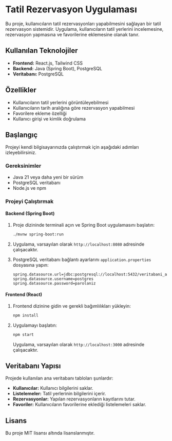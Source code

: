 
# Tatil Rezervasyon Uygulaması

Bu proje, kullanıcıların tatil rezervasyonları yapabilmesini sağlayan bir tatil rezervasyon sistemidir. Uygulama, kullanıcıların tatil yerlerini incelemesine, rezervasyon yapmasına ve favorilerine eklemesine olanak tanır.

## Kullanılan Teknolojiler
- **Frontend:** React.js, Tailwind CSS
- **Backend:** Java (Spring Boot), PostgreSQL
- **Veritabanı:** PostgreSQL

## Özellikler
- Kullanıcıların tatil yerlerini görüntüleyebilmesi
- Kullanıcıların tarih aralığına göre rezervasyon yapabilmesi
- Favorilere ekleme özelliği
- Kullanıcı girişi ve kimlik doğrulama

## Başlangıç

Projeyi kendi bilgisayarınızda çalıştırmak için aşağıdaki adımları izleyebilirsiniz.

### Gereksinimler
- Java 21 veya daha yeni bir sürüm
- PostgreSQL veritabanı
- Node.js ve npm

### Projeyi Çalıştırmak

#### Backend (Spring Boot)

1. Proje dizininde terminali açın ve Spring Boot uygulamasını başlatın:

   ```bash
   ./mvnw spring-boot:run
   ```

2. Uygulama, varsayılan olarak `http://localhost:8080` adresinde çalışacaktır.

3. PostgreSQL veritabanı bağlantı ayarlarını `application.properties` dosyasına yapın:

   ```properties
   spring.datasource.url=jdbc:postgresql://localhost:5432/veritabani_adi
   spring.datasource.username=postgres
   spring.datasource.password=parolaniz
   ```

#### Frontend (React)

1. Frontend dizinine gidin ve gerekli bağımlılıkları yükleyin:

   ```bash
   npm install
   ```

2. Uygulamayı başlatın:

   ```bash
   npm start
   ```

   Uygulama, varsayılan olarak `http://localhost:3000` adresinde çalışacaktır.

## Veritabanı Yapısı

Projede kullanılan ana veritabanı tabloları şunlardır:

- **Kullanıcılar:** Kullanıcı bilgilerini saklar.
- **Listelemeler:** Tatil yerlerinin bilgilerini içerir.
- **Rezervasyonlar:** Yapılan rezervasyonların kayıtlarını tutar.
- **Favoriler:** Kullanıcıların favorilerine eklediği listelemeleri saklar.

## Lisans
Bu proje MIT lisansı altında lisanslanmıştır.
